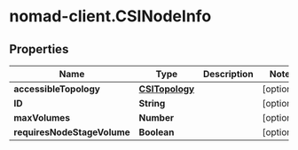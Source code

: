 # nomad-client.CSINodeInfo

## Properties

Name | Type | Description | Notes
------------ | ------------- | ------------- | -------------
**accessibleTopology** | [**CSITopology**](CSITopology.md) |  | [optional] 
**ID** | **String** |  | [optional] 
**maxVolumes** | **Number** |  | [optional] 
**requiresNodeStageVolume** | **Boolean** |  | [optional] 


